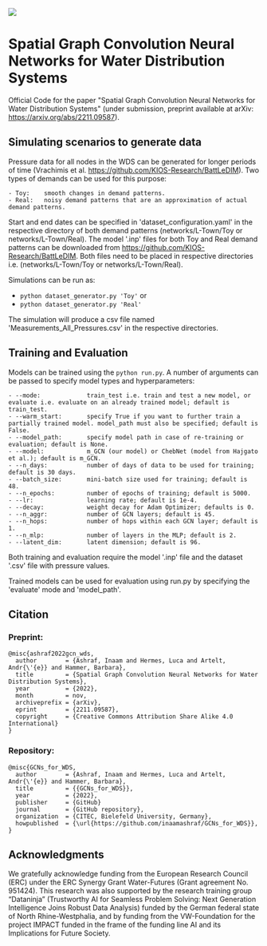 ![](m_GCN.png)

# Spatial Graph Convolution Neural Networks for Water Distribution Systems

Official Code for the paper "Spatial Graph Convolution Neural Networks for Water Distribution Systems" (under submission, preprint available at arXiv: https://arxiv.org/abs/2211.09587).

## Simulating scenarios to generate data

Pressure data for all nodes in the WDS can be generated for longer periods of time (Vrachimis et al. https://github.com/KIOS-Research/BattLeDIM). Two types of demands can be used for this purpose:
```
- Toy:    smooth changes in demand patterns.
- Real:   noisy demand patterns that are an approximation of actual demand patterns.
```

Start and end dates can be specified in 'dataset_configuration.yaml' in the respective directory of both demand patterns (networks/L-Town/Toy or networks/L-Town/Real). The model '.inp' files for both Toy and Real demand patterns can be downloaded from https://github.com/KIOS-Research/BattLeDIM. Both files need to be placed in respective directories i.e. (networks/L-Town/Toy or networks/L-Town/Real).

Simulations can be run as:
- `python dataset_generator.py 'Toy'` or 
- `python dataset_generator.py 'Real'`

The simulation will produce a csv file named 'Measurements_All_Pressures.csv' in the respective directories. 

## Training and Evaluation

Models can be trained using the `python run.py`. A number of arguments can be passed to specify model types and hyperparameters:
```
- --mode:             train_test i.e. train and test a new model, or evaluate i.e. evaluate on an already trained model; default is train_test.
- --warm_start:       specify True if you want to further train a partially trained model. model_path must also be specified; default is False. 
- --model_path:       specify model path in case of re-training or evaluation; default is None.
- --model:            m_GCN (our model) or ChebNet (model from Hajgato et al.); default is m_GCN.
- --n_days:           number of days of data to be used for training; default is 30 days.
- --batch_size:       mini-batch size used for training; default is 48.
- --n_epochs:         number of epochs of training; default is 5000.
- --lr:               learning rate; default is 1e-4.
- --decay:            weight decay for Adam Optimizer; defaults is 0.
- --n_aggr:           number of GCN layers; default is 45.
- --n_hops:           number of hops within each GCN layer; default is 1.
- --n_mlp:            number of layers in the MLP; default is 2.
- --latent_dim:       latent dimension; default is 96.
```

Both training and evaluation require the model '.inp' file and the dataset '.csv' file with pressure values. 

Trained models can be used for evaluation using run.py by specifying the 'evaluate' mode and 'model_path'.

## Citation
### Preprint:
```
@misc{ashraf2022gcn_wds,
  author        = {Ashraf, Inaam and Hermes, Luca and Artelt, Andr{\'{e}} and Hammer, Barbara},
  title         = {Spatial Graph Convolution Neural Networks for Water Distribution Systems},
  year          = {2022},
  month         = nov,
  archiveprefix = {arXiv},
  eprint        = {2211.09587},
  copyright     = {Creative Commons Attribution Share Alike 4.0 International}
}
```
### Repository:
```
@misc{GCNs_for_WDS,
  author        = {Ashraf, Inaam and Hermes, Luca and Artelt, Andr{\'{e}} and Hammer, Barbara},
  title         = {{GCNs_for_WDS}},
  year          = {2022},
  publisher     = {GitHub}
  journal       = {GitHub repository},
  organization  = {CITEC, Bielefeld University, Germany},
  howpublished  = {\url{https://github.com/inaamashraf/GCNs_for_WDS}},
}
```


## Acknowledgments
We gratefully acknowledge funding from the European
Research Council (ERC) under the ERC Synergy Grant Water-Futures (Grant
agreement No. 951424). This research was also supported by the research training
group “Dataninja” (Trustworthy AI for Seamless Problem Solving: Next Generation Intelligence Joins Robust Data Analysis) funded by the German federal
state of North Rhine-Westphalia, and by funding from the VW-Foundation for
the project IMPACT funded in the frame of the funding line AI and its Implications for Future Society.
 
